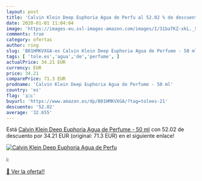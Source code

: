 ```yaml
---
layout: post
title: 'Calvin Klein Deep Euphoria Agua de Perfu al 52.02 % de descuento'
date: 2020-01-01 11:04:04
image: 'https://images-eu.ssl-images-amazon.com/images/I/31baTKZ-xkL._SL200_.jpg'
comments: true
category: ofertas
author: ring
slug: 'B01HMKVXGA-es Calvin Klein Deep Euphoria Agua de Perfume - 50 ml'
tags: [ 'tole.es','agua','de','perfume', ]
actualPrice: 34.21 EUR
currency: EUR
price: 34.21
comparePrice: 71.3 EUR
prodname: 'Calvin Klein Deep Euphoria Agua de Perfume - 50 ml'
country: 'es'
flag: '🇪🇸'
buyurl: 'https://www.amazon.es/dp/B01HMKVXGA/?tag=tolees-21'
descuento: '52.02'
average: '32.655'
---
```


Está [Calvin Klein Deep Euphoria Agua de Perfume - 50 ml](https://www.amazon.es/dp/B01HMKVXGA/?tag=tolees-21) con 52.02 de descuento por 34.21 EUR (original: 71.3 EUR) en el siguiente enlace!

[![Calvin Klein Deep Euphoria Agua de Perfu](https://images-eu.ssl-images-amazon.com/images/I/31baTKZ-xkL._SL200_.jpg)](https://www.amazon.es/dp/B01HMKVXGA/?tag=tolees-21)

ℹ️:


[🛒 Ver la oferta!!](https://www.amazon.es/dp/B01HMKVXGA/?tag=tolees-21)
